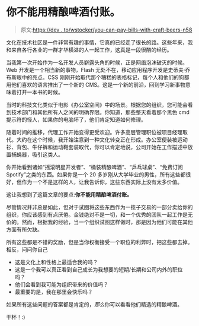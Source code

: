 # 你不能用精酿啤酒付账。

> 原文:[https://dev . to/wstocker/you-can-pay-bills-with-craft-beers-n58](https://dev.to/wstocker/you-cant-pay-your-bills-with-craft-beers-n58)

文化在技术社区是一件非常有趣的事情，它真的已经走了很长的路。这些年来，我和来自各行各业的一群才华横溢的人一起工作，这真是一段很酷的经历。

当我第一次开始作为一名开发人员崭露头角的时候，正是网络泡沫破灭的时候。Web 开发是一个相当新的事物，Flash 无处不在，移动应用程序开发是史蒂夫·乔布斯眼中的亮点。CSS 刚刚开始取代那个糟糕的表格标记，每个人和他们的狗都用他们喜欢的语言推出了一个新的 CMS。这是一个新的前沿，回到学习新事物意味着打开一本书的时候。

当时的科技文化类似于电影《办公室空间》中的场景。根据您的组织，您可能会看到技术部门和其他所有人之间的明确界限。你知道，那些整天看着那个黑色 cmd 提示符的怪人，如果你的电脑坏了，他们肯定知道如何修理。

随着时间的推移，代理工作开始变得更受欢迎。许多高层管理职位被项目经理取代。大约在这个时候，我开始注意到一种文化转变正在形成。办公室便装被运动衫、背包、牛仔裤和运动鞋套装取代，你可以肯定地说，公司开始在工作描述中放置捕蝇器，吸引这类人。

你开始看到诸如“摇滚明星开发者”、“桶装精酿啤酒”、“乒乓球桌”、“免费订阅 Spotify”之类的东西。如果你是一个 20 多岁刚从大学毕业的男性，所有这些都很好，但作为一个不是这样的人，让我告诉你，这些东西实际上没有太多价值。

这让我想到了这篇文章的要点:**你不能用精酿啤酒付账。**

尽管情况并非总是如此，但对于试图将这些东西作为一揽子交易的一部分卖给你的组织，你应该感到有点厌倦。金钱绝对不是一切，和一个优秀的团队一起工作是无价的。然而，根据我的经验，当一个组织试图这样做时，那是因为他们可能在其他方面有所欠缺。

所有这些都是不错的奖励，但是当你权衡接受一个职位的利弊时，把这些都去掉。相反，问问你自己

*   这是文化上和性格上最适合我的吗？
*   这是一个我可以真正看到自己成长为我想要的短期/长期和公司内外的职位吗？
*   他们会看到我可能为组织带来的价值吗？
*   最重要的是，我在那里会快乐吗？

如果所有这些问题的答案都是肯定的，*那么*你可以看看他们精选的精酿啤酒。

干杯！:)